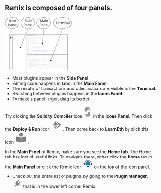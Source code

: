 ## Remix is composed of four panels.

![Remix layout](https://raw.githubusercontent.com/ethereum/remix-workshops/master/Basics/interface_introduction/images/a-layout1c.png "Remix layout")

- Most plugins appear in the **Side Panel**.
- Editing code happens in tabs in the **Main Panel**.
- The results of transactions and other actions are visible in the **Terminal**.
- Switching between plugins happens in the **Icons Panel**.
- To make a panel larger, drag its border.

Try clicking the **Solidity Compiler** icon ![](https://raw.githubusercontent.com/ethereum/remix-workshops/master/Basics/interface_introduction/images/solidity-icon.png) in the **Icons Panel**. Then click the **Deploy & Run** icon ![](https://raw.githubusercontent.com/ethereum/remix-workshops/master/Basics/interface_introduction/images/deploy-run.png).  Then come back to **LearnEth** by click this icon ![](https://raw.githubusercontent.com/ethereum/remix-workshops/master/Basics/interface_introduction/images/learneth.png).

In the **Main Panel** of Remix, make sure you see the **Home tab**.  The Home tab has lots of useful links. To navigate there, either click the **Home** tab in the **Main Panel** or click the Remix icon ![Remix icon](https://raw.githubusercontent.com/ethereum/remix-workshops/master/Basics/interface_introduction/images/remix-logo.png "Remix icon") on the top of the icon panel.

- Check out the entire list of plugins, by going to the **Plugin Manager**. ![plugin manager](https://raw.githubusercontent.com/ethereum/remix-workshops/master/Basics/interface_introduction/images/plugin1.png "Plugin Manager icon") that is in the lower left corner Remix.
